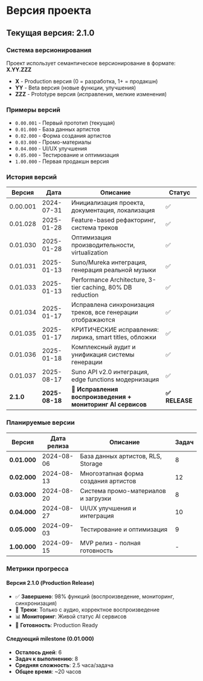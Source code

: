 # Версия проекта

## Текущая версия: 2.1.0

### Система версионирования

Проект использует семантическое версионирование в формате: **X.YY.ZZZ**

- **X** - Production версия (0 = разработка, 1+ = продакшн)
- **YY** - Beta версия (новые функции, улучшения)
- **ZZZ** - Prototype версия (исправления, мелкие изменения)

### Примеры версий

- `0.00.001` - Первый прототип (текущая)
- `0.01.000` - База данных артистов
- `0.02.000` - Форма создания артистов  
- `0.03.000` - Промо-материалы
- `0.04.000` - UI/UX улучшения
- `0.05.000` - Тестирование и оптимизация
- `1.00.000` - Первая продакшн версия

### История версий

| Версия | Дата | Описание | Статус |
|--------|------|----------|--------|
| 0.00.001 | 2024-07-31 | Инициализация проекта, документация, локализация | ✅ |
| 0.01.028 | 2025-01-28 | Feature-based рефакторинг, система треков | ✅ |
| 0.01.030 | 2025-01-28 | Оптимизация производительности, virtualization | ✅ |
| 0.01.031 | 2025-01-13 | Suno/Mureka интеграция, генерация реальной музыки | ✅ |
| 0.01.033 | 2025-01-13 | Performance Architecture, 3-tier caching, 80% DB reduction | ✅ |
| 0.01.034 | 2025-01-17 | Исправлена синхронизация треков, все генерации отображаются | ✅ |
| 0.01.035 | 2025-01-17 | КРИТИЧЕСКИЕ исправления: лирика, smart titles, обложки | ✅ |
| 0.01.036 | 2025-01-18 | Комплексный аудит и унификация системы генерации | ✅ |
| 0.01.037 | 2025-08-17 | Suno API v2.0 интеграция, edge functions модернизация | ✅ |
| **2.1.0** | **2025-08-18** | **🎵 Исправления воспроизведения + мониторинг AI сервисов** | **✅ RELEASE** |

### Планируемые версии

| Версия | Дата релиза | Описание | Задач |
|--------|-------------|----------|--------|
| **0.01.000** | 2024-08-06 | База данных артистов, RLS, Storage | 8 |
| **0.02.000** | 2024-08-13 | Многоэтапная форма создания артистов | 12 |
| **0.03.000** | 2024-08-20 | Система промо-материалов и загрузки | 8 |
| **0.04.000** | 2024-08-27 | UI/UX улучшения и интеграция | 10 |
| **0.05.000** | 2024-09-03 | Тестирование и оптимизация | 9 |
| **1.00.000** | 2024-09-15 | MVP релиз - полная готовность | - |

### Метрики прогресса

#### Версия 2.1.0 (Production Release)
- ✅ **Завершено**: 98% функций (воспроизведение, мониторинг, синхронизация)
- 🎵 **Треки**: Только с аудио, корректное воспроизведение
- 📊 **Мониторинг**: Живой статус AI сервисов  
- 🚀 **Готовность**: Production Ready

#### Следующий milestone (0.01.000)
- **Осталось дней**: 6
- **Задач к выполнению**: 8
- **Средняя сложность**: 2.5 часа/задача
- **Общее время**: ~20 часов